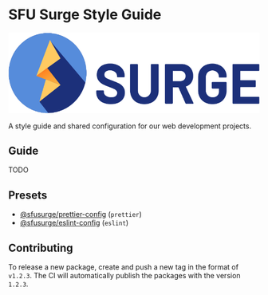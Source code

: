 # SFU Surge Style Guide

<img src=".github/assets/surge.svg" alt="SFU Surge Logo" />

A style guide and shared configuration for our web development projects.

## Guide

TODO

## Presets

- [@sfusurge/prettier-config](config/prettier) (`prettier`)
- [@sfusurge/eslint-config](config/eslint) (`eslint`)

## Contributing

To release a new package, create and push a new tag in the format of `v1.2.3`. The CI will automatically publish the packages with the version `1.2.3`.
